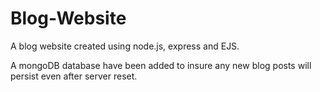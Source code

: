 # Blog-Website

A blog website created using node.js, express and EJS.

A mongoDB database have been added to insure any new blog posts will persist
even after server reset.
